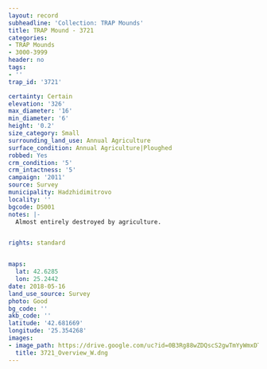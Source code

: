 ```yaml
---
layout: record
subheadline: 'Collection: TRAP Mounds'
title: TRAP Mound - 3721
categories:
- TRAP Mounds
- 3000-3999
header: no
tags:
- ''
trap_id: '3721'

certainty: Certain
elevation: '326'
max_diameter: '16'
min_diameter: '6'
height: '0.2'
size_category: Small
surrounding_land_use: Annual Agriculture
surface_condition: Annual Agriculture|Ploughed
robbed: Yes
crm_condition: '5'
crm_intactness: '5'
campaign: '2011'
source: Survey
municipality: Hadzhidimitrovo
locality: ''
bgcode: DS001
notes: |-
  Almost entirely destroyed by agriculture.


rights: standard


maps:
  lat: 42.6285
  lon: 25.2442
date: 2018-05-16
land_use_source: Survey
photo: Good
bg_code: ''
akb_code: ''
latitude: '42.681669'
longitude: '25.354268'
images:
- image_path: https://drive.google.com/uc?id=0B3Rg88wZDQscS2gwTmYyWmxDT1E
  title: 3721_Overview_W.dng
---
```

